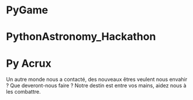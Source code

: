 # PyGame
# PythonAstronomy_Hackathon
# Py Acrux

Un autre monde nous a contacté, des nouveaux êtres veulent nous envahir ? Que deveront-nous faire ?
Notre destin est entre vos mains, aidez nous à les combattre.

